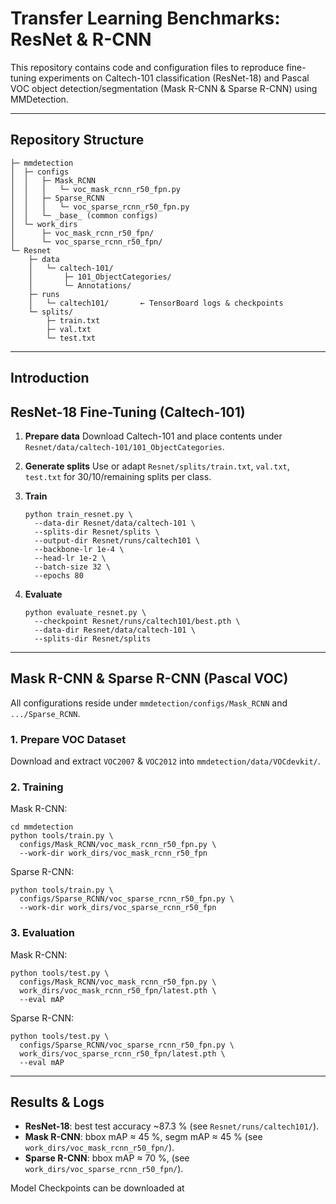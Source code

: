 # Transfer Learning Benchmarks: ResNet & R-CNN

This repository contains code and configuration files to reproduce fine-tuning experiments on Caltech-101 classification (ResNet-18) and Pascal VOC object detection/segmentation (Mask R-CNN & Sparse R-CNN) using MMDetection.

------

## Repository Structure

```
├─ mmdetection
│  ├─ configs
│  │   ├─ Mask_RCNN
│  │   │   └─ voc_mask_rcnn_r50_fpn.py
│  │   ├─ Sparse_RCNN
│  │   │   └─ voc_sparse_rcnn_r50_fpn.py
│  │   └─ _base_ (common configs)
│  └─ work_dirs
│      ├─ voc_mask_rcnn_r50_fpn/
│      └─ voc_sparse_rcnn_r50_fpn/
└─ Resnet
    ├─ data
    │   └─ caltech-101/
    │       ├─ 101_ObjectCategories/
    │       └─ Annotations/
    ├─ runs
    │   └─ caltech101/       ← TensorBoard logs & checkpoints
    └─ splits/
        ├─ train.txt
        ├─ val.txt
        └─ test.txt
```

------

## Introduction

## ResNet-18 Fine-Tuning (Caltech-101)

1. **Prepare data**
   Download Caltech-101 and place contents under `Resnet/data/caltech-101/101_ObjectCategories`.

2. **Generate splits**
   Use or adapt `Resnet/splits/train.txt`, `val.txt`, `test.txt` for 30/10/remaining splits per class.

3. **Train**

   ```
   python train_resnet.py \
     --data-dir Resnet/data/caltech-101 \
     --splits-dir Resnet/splits \
     --output-dir Resnet/runs/caltech101 \
     --backbone-lr 1e-4 \
     --head-lr 1e-2 \
     --batch-size 32 \
     --epochs 80
   ```

4. **Evaluate**

   ```
   python evaluate_resnet.py \
     --checkpoint Resnet/runs/caltech101/best.pth \
     --data-dir Resnet/data/caltech-101 \
     --splits-dir Resnet/splits
   ```

------

## Mask R-CNN & Sparse R-CNN (Pascal VOC)

All configurations reside under `mmdetection/configs/Mask_RCNN` and `.../Sparse_RCNN`.

### 1. Prepare VOC Dataset

Download and extract `VOC2007` & `VOC2012` into `mmdetection/data/VOCdevkit/`.

### 2. Training

Mask R-CNN:

```
cd mmdetection
python tools/train.py \
  configs/Mask_RCNN/voc_mask_rcnn_r50_fpn.py \
  --work-dir work_dirs/voc_mask_rcnn_r50_fpn
```

Sparse R-CNN:

```
python tools/train.py \
  configs/Sparse_RCNN/voc_sparse_rcnn_r50_fpn.py \
  --work-dir work_dirs/voc_sparse_rcnn_r50_fpn
```

### 3. Evaluation

Mask R-CNN:

```
python tools/test.py \
  configs/Mask_RCNN/voc_mask_rcnn_r50_fpn.py \
  work_dirs/voc_mask_rcnn_r50_fpn/latest.pth \
  --eval mAP
```

Sparse R-CNN:

```
python tools/test.py \
  configs/Sparse_RCNN/voc_sparse_rcnn_r50_fpn.py \
  work_dirs/voc_sparse_rcnn_r50_fpn/latest.pth \
  --eval mAP
```

------

## Results & Logs

- **ResNet-18**: best test accuracy ~87.3 % (see `Resnet/runs/caltech101/`).
- **Mask R-CNN**: bbox mAP ≈ 45 %, segm mAP ≈ 45 % (see `work_dirs/voc_mask_rcnn_r50_fpn/`).
- **Sparse R-CNN**: bbox mAP ≈ 70 %, (see `work_dirs/voc_sparse_rcnn_r50_fpn/`).

Model Checkpoints can be downloaded at 